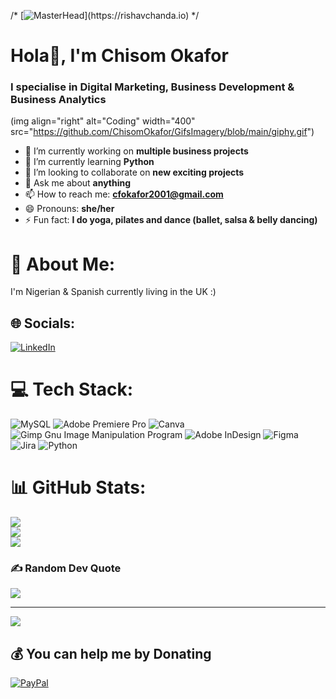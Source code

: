 /* [![MasterHead](https://1.bp.blogspot.com/-7A4WynwLsM...)](https://rishavchanda.io) */
<h1 align="centre"> Hola👋, I'm Chisom Okafor</h1>
<h3 align="centre"> I specialise in Digital Marketing, Business Development & Business Analytics</h3>

(img align="right" alt="Coding" width="400" src="https://github.com/ChisomOkafor/GifsImagery/blob/main/giphy.gif")

- 🔭 I’m currently working on **multiple business projects**
- 🌱 I’m currently learning **Python**
- 👯 I’m looking to collaborate on **new exciting projects**
- 💬 Ask me about **anything**
- 📫 How to reach me: **cfokafor2001@gmail.com**
- 😄 Pronouns: **she/her**
- ⚡ Fun fact: **I do yoga, pilates and dance (ballet, salsa & belly dancing)**

# 💫 About Me:
I'm Nigerian & Spanish currently living in the UK :)


## 🌐 Socials:
[![LinkedIn](https://img.shields.io/badge/LinkedIn-%230077B5.svg?logo=linkedin&logoColor=white)](https://linkedin.com/in/https://www.linkedin.com/in/chisom-favour-okafor-ofoegbu-65b260163) 

# 💻 Tech Stack:
![MySQL](https://img.shields.io/badge/mysql-%2300f.svg?style=flat&logo=mysql&logoColor=white) ![Adobe Premiere Pro](https://img.shields.io/badge/Adobe%20Premiere%20Pro-9999FF.svg?style=flat&logo=Adobe%20Premiere%20Pro&logoColor=white) ![Canva](https://img.shields.io/badge/Canva-%2300C4CC.svg?style=flat&logo=Canva&logoColor=white) ![Gimp Gnu Image Manipulation Program](https://img.shields.io/badge/Gimp-657D8B?style=flat&logo=gimp&logoColor=FFFFFF) ![Adobe InDesign](https://img.shields.io/badge/Adobe%20InDesign-49021F?style=flat&logo=adobeindesign&logoColor=white) 	![Figma](https://img.shields.io/badge/figma-%23F24E1E.svg?style=flat&logo=figma&logoColor=white) ![Jira](https://img.shields.io/badge/jira-%230A0FFF.svg?style=flat&logo=jira&logoColor=white) ![Python](https://img.shields.io/badge/python-3670A0?style=flat&logo=python&logoColor=ffdd54)
# 📊 GitHub Stats:
![](https://github-readme-stats.vercel.app/api?username=ChisomOkafor&theme=midnight-purple&hide_border=false&include_all_commits=false&count_private=false)<br/>
![](https://github-readme-streak-stats.herokuapp.com/?user=ChisomOkafor&theme=midnight-purple&hide_border=false)<br/>
![](https://github-readme-stats.vercel.app/api/top-langs/?username=ChisomOkafor&theme=midnight-purple&hide_border=false&include_all_commits=false&count_private=false&layout=compact)

### ✍️ Random Dev Quote
![](https://quotes-github-readme.vercel.app/api?type=horizontal&theme=tokyonight)

---
[![](https://visitcount.itsvg.in/api?id=ChisomOkafor&icon=4&color=11)](https://visitcount.itsvg.in)

  ## 💰 You can help me by Donating
  [![PayPal](https://img.shields.io/badge/PayPal-00457C?style=for-the-badge&logo=paypal&logoColor=white)](https://paypal.me/@favour2001) 

  
<!-- Proudly created with GPRM ( https://gprm.itsvg.in ) -->
